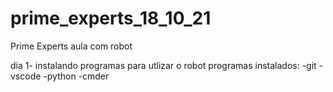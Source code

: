 # prime_experts_18_10_21
Prime Experts aula com robot

dia 1-
    instalando programas para utlizar o robot
    programas instalados:
    -git
    -vscode
    -python
    -cmder